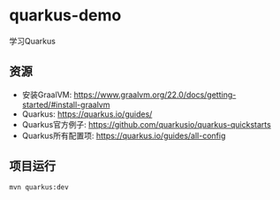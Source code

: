 # quarkus-demo
学习Quarkus

## 资源
- 安装GraalVM: https://www.graalvm.org/22.0/docs/getting-started/#install-graalvm
- Quarkus: https://quarkus.io/guides/
- Quarkus官方例子: https://github.com/quarkusio/quarkus-quickstarts
- Quarkus所有配置项: https://quarkus.io/guides/all-config

## 项目运行
```
mvn quarkus:dev
```
